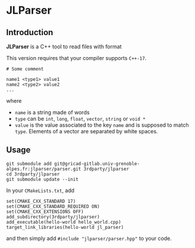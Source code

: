 # JLParser

## Introduction

**JLParser** is a C++ tool to read files with format

This version requires that your compiler supports `C++-17`.

```
# Some comment

name1 <type1> value1
name2 <type2> value2
...
```

where

- `name` is a string made of words
- `type` can be `int`, `long`, `float`, `vector`, `string` or `void *`
- `value` is the value associated to the key `name` and is supposed to match `type`. Elements of a vector are separated by white spaces.

## Usage

```
git submodule add git@gricad-gitlab.univ-grenoble-alpes.fr:jlparser/parser.git 3rdparty/jlparser
cd 3rdparty/jlparser
git submodule update --init
```

In your `CMakeLists.txt`, add

```
set(CMAKE_CXX_STANDARD 17)
set(CMAKE_CXX_STANDARD_REQUIRED ON)
set(CMAKE_CXX_EXTENSIONS OFF)
add_subdirectory(3rdparty/jlparser)
add_executable(hello-world hello_world.cpp)
target_link_libraries(hello-world jl_parser)
```

and then simply add `#include "jlparser/parser.hpp"` to your code.
